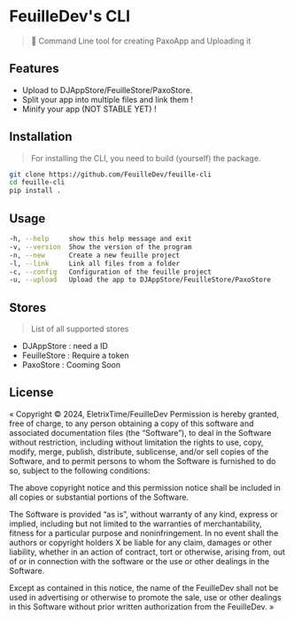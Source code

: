 # FeuilleDev's CLI

> 🌿 Command Line tool for creating PaxoApp and Uploading it

## Features

- Upload to DJAppStore/FeuilleStore/PaxoStore.
- Split your app into multiple files and link them !
- Minify your app (NOT STABLE YET) !

## Installation
> For installing the CLI, you need to build (yourself) the package.

```bash
git clone https://github.com/FeuilleDev/feuille-cli
cd feuille-cli
pip install .
```

## Usage

```bash
-h, --help     show this help message and exit
-v, --version  Show the version of the program
-n, --new      Create a new feuille project
-l, --link     Link all files from a folder
-c, --config   Configuration of the feuille project
-u, --upload   Upload the app to DJAppStore/FeuilleStore/PaxoStore
```
## Stores
> List of all supported stores

- DJAppStore : need a ID
- FeuilleStore : Require a token
- PaxoStore : Cooming Soon

## License

« Copyright © 2024, EletrixTime/FeuilleDev
Permission is hereby granted, free of charge, to any person obtaining a copy of this software and associated documentation files (the “Software”), to deal in the Software without restriction, including without limitation the rights to use, copy, modify, merge, publish, distribute, sublicense, and/or sell copies of the Software, and to permit persons to whom the Software is furnished to do so, subject to the following conditions:

The above copyright notice and this permission notice shall be included in all copies or substantial portions of the Software.

The Software is provided “as is”, without warranty of any kind, express or implied, including but not limited to the warranties of merchantability, fitness for a particular purpose and noninfringement. In no event shall the authors or copyright holders X be liable for any claim, damages or other liability, whether in an action of contract, tort or otherwise, arising from, out of or in connection with the software or the use or other dealings in the Software.

Except as contained in this notice, the name of the FeuilleDev shall not be used in advertising or otherwise to promote the sale, use or other dealings in this Software without prior written authorization from the FeuilleDev. »
